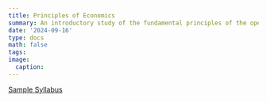 ```yaml
---
title: Principles of Economics
summary: An introductory study of the fundamental principles of the operation of the market system, the determination of national income, and the role of money in the economy.
date: '2024-09-16'
type: docs
math: false
tags:
image:
  caption: 
---
```

[Sample Syllabus](http://localhost:1313/uploads/davison_principles_syllabus_fall_24.pdf) 